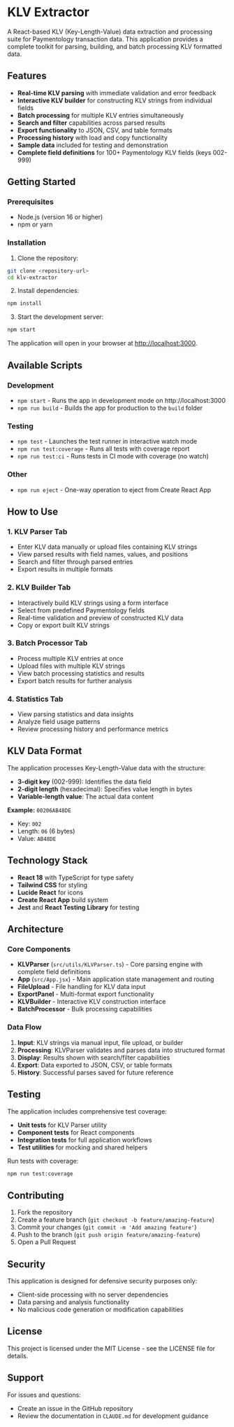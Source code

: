 # KLV Extractor

A React-based KLV (Key-Length-Value) data extraction and processing suite for Paymentology transaction data. This application provides a complete toolkit for parsing, building, and batch processing KLV formatted data.

## Features

- **Real-time KLV parsing** with immediate validation and error feedback
- **Interactive KLV builder** for constructing KLV strings from individual fields
- **Batch processing** for multiple KLV entries simultaneously
- **Search and filter** capabilities across parsed results
- **Export functionality** to JSON, CSV, and table formats
- **Processing history** with load and copy functionality
- **Sample data** included for testing and demonstration
- **Complete field definitions** for 100+ Paymentology KLV fields (keys 002-999)

## Getting Started

### Prerequisites

- Node.js (version 16 or higher)
- npm or yarn

### Installation

1. Clone the repository:
```bash
git clone <repository-url>
cd klv-extractor
```

2. Install dependencies:
```bash
npm install
```

3. Start the development server:
```bash
npm start
```

The application will open in your browser at [http://localhost:3000](http://localhost:3000).

## Available Scripts

### Development
- `npm start` - Runs the app in development mode on http://localhost:3000
- `npm run build` - Builds the app for production to the `build` folder

### Testing
- `npm test` - Launches the test runner in interactive watch mode
- `npm run test:coverage` - Runs all tests with coverage report
- `npm run test:ci` - Runs tests in CI mode with coverage (no watch)

### Other
- `npm run eject` - One-way operation to eject from Create React App

## How to Use

### 1. KLV Parser Tab
- Enter KLV data manually or upload files containing KLV strings
- View parsed results with field names, values, and positions
- Search and filter through parsed entries
- Export results in multiple formats

### 2. KLV Builder Tab
- Interactively build KLV strings using a form interface
- Select from predefined Paymentology fields
- Real-time validation and preview of constructed KLV data
- Copy or export built KLV strings

### 3. Batch Processor Tab
- Process multiple KLV entries at once
- Upload files with multiple KLV strings
- View batch processing statistics and results
- Export batch results for further analysis

### 4. Statistics Tab
- View parsing statistics and data insights
- Analyze field usage patterns
- Review processing history and performance metrics

## KLV Data Format

The application processes Key-Length-Value data with the structure:
- **3-digit key** (002-999): Identifies the data field
- **2-digit length** (hexadecimal): Specifies value length in bytes
- **Variable-length value**: The actual data content

**Example:** `00206AB48DE`
- Key: `002`
- Length: `06` (6 bytes)
- Value: `AB48DE`

## Technology Stack

- **React 18** with TypeScript for type safety
- **Tailwind CSS** for styling
- **Lucide React** for icons
- **Create React App** build system
- **Jest** and **React Testing Library** for testing

## Architecture

### Core Components
- **KLVParser** (`src/utils/KLVParser.ts`) - Core parsing engine with complete field definitions
- **App** (`src/App.jsx`) - Main application state management and routing
- **FileUpload** - File handling for KLV data input
- **ExportPanel** - Multi-format export functionality
- **KLVBuilder** - Interactive KLV construction interface
- **BatchProcessor** - Bulk processing capabilities

### Data Flow
1. **Input**: KLV strings via manual input, file upload, or builder
2. **Processing**: KLVParser validates and parses data into structured format
3. **Display**: Results shown with search/filter capabilities
4. **Export**: Data exported to JSON, CSV, or table formats
5. **History**: Successful parses saved for future reference

## Testing

The application includes comprehensive test coverage:

- **Unit tests** for KLV Parser utility
- **Component tests** for React components
- **Integration tests** for full application workflows
- **Test utilities** for mocking and shared helpers

Run tests with coverage:
```bash
npm run test:coverage
```

## Contributing

1. Fork the repository
2. Create a feature branch (`git checkout -b feature/amazing-feature`)
3. Commit your changes (`git commit -m 'Add amazing feature'`)
4. Push to the branch (`git push origin feature/amazing-feature`)
5. Open a Pull Request

## Security

This application is designed for defensive security purposes only:
- Client-side processing with no server dependencies
- Data parsing and analysis functionality
- No malicious code generation or modification capabilities

## License

This project is licensed under the MIT License - see the LICENSE file for details.

## Support

For issues and questions:
- Create an issue in the GitHub repository
- Review the documentation in `CLAUDE.md` for development guidance